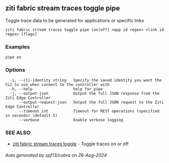 ## ziti fabric stream traces toggle pipe

Toggle trace data to be generated for applications or specific links

```
ziti fabric stream traces toggle pipe [on|off] <app id regex> <link id regex> [flags]
```

### Examples

```
pipe on
```

### Options

```
  -i, --cli-identity string   Specify the saved identity you want the CLI to use when connect to the controller with
  -h, --help                  help for pipe
  -j, --output-json           Output the full JSON response from the Ziti Edge Controller
      --output-request-json   Output the full JSON request to the Ziti Edge Controller
      --timeout int           Timeout for REST operations (specified in seconds) (default 5)
      --verbose               Enable verbose logging
```

### SEE ALSO

* [ziti fabric stream traces toggle](../toggle.md)	 - Toggle traces on or off

###### Auto generated by spf13/cobra on 26-Aug-2024
